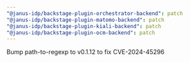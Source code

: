 ```yaml
---
"@janus-idp/backstage-plugin-orchestrator-backend": patch
"@janus-idp/backstage-plugin-matomo-backend": patch
"@janus-idp/backstage-plugin-kiali-backend": patch
"@janus-idp/backstage-plugin-ocm-backend": patch
---
```


Bump path-to-regexp to v0.1.12 to fix CVE-2024-45296  

